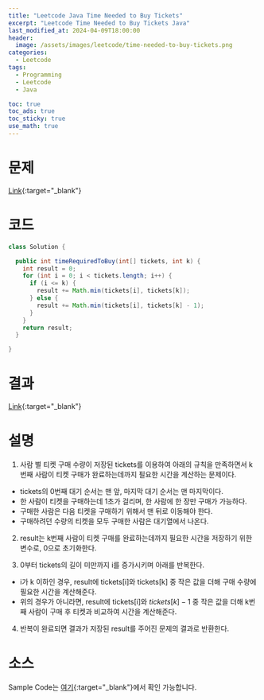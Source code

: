 ```yaml
---
title: "Leetcode Java Time Needed to Buy Tickets"
excerpt: "Leetcode Time Needed to Buy Tickets Java"
last_modified_at: 2024-04-09T18:00:00
header:
  image: /assets/images/leetcode/time-needed-to-buy-tickets.png
categories:
  - Leetcode
tags:
  - Programming
  - Leetcode
  - Java

toc: true
toc_ads: true
toc_sticky: true
use_math: true
---
```

# 문제
[Link](https://leetcode.com/problems/time-needed-to-buy-tickets/){:target="_blank"}

# 코드
```java
class Solution {

  public int timeRequiredToBuy(int[] tickets, int k) {
    int result = 0;
    for (int i = 0; i < tickets.length; i++) {
      if (i <= k) {
        result += Math.min(tickets[i], tickets[k]);
      } else {
        result += Math.min(tickets[i], tickets[k] - 1);
      }
    }
    return result;
  }

}
```

# 결과
[Link](https://leetcode.com/problems/time-needed-to-buy-tickets/submissions/1227468702/){:target="_blank"}

# 설명
1. 사람 별 티켓 구매 수량이 저장된 tickets를 이용하여 아래의 규칙을 만족하면서 k번째 사람이 티켓 구매가 완료하는데까지 필요한 시간을 계산하는 문제이다.
- tickets의 0번째 대기 순서는 맨 앞, 마지막 대기 순서는 맨 마지막이다.
- 한 사람이 티켓을 구매하는데 1초가 걸리며, 한 사람에 한 장만 구매가 가능하다.
- 구매한 사람은 다음 티켓을 구매하기 위해서 맨 뒤로 이동해야 한다.
- 구매하려던 수량의 티켓을 모두 구매한 사람은 대기열에서 나온다.

2. result는 k번째 사람이 티켓 구매를 완료하는데까지 필요한 시간을 저장하기 위한 변수로, 0으로 초기화한다.

3. 0부터 tickets의 길이 미만까지 i를 증가시키며 아래를 반복한다.
- i가 k 이하인 경우, result에 tickets[i]와 tickets[k] 중 작은 값을 더해 구매 수량에 필요한 시간을 계산해준다.
- 위의 경우가 아니라면, result에 tickets[i]와 $tickets[k] - 1$ 중 작은 값을 더해 k번째 사람이 구매 후 티켓과 비교하여 시간을 계산해준다.

4. 반복이 완료되면 결과가 저장된 result를 주어진 문제의 결과로 반환한다.

# 소스
Sample Code는 [여기](https://github.com/GracefulSoul/leetcode/blob/master/src/main/java/gracefulsoul/problems/TimeNeededToBuyTickets.java){:target="_blank"}에서 확인 가능합니다.